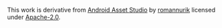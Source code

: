 This work is derivative from [Android Asset Studio](https://romannurik.github.io/AndroidAssetStudio/) by [romannurik](https://github.com/romannurik) licensed under [Apache-2.0](https://github.com/romannurik/AndroidAssetStudio/blob/master/LICENSE).
